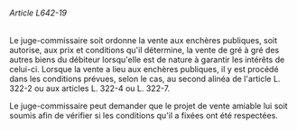 ###### Article L642-19

Le juge-commissaire soit ordonne la vente aux enchères publiques, soit autorise, aux prix et conditions qu'il détermine, la vente de gré à gré des autres biens du débiteur lorsqu'elle est de nature à garantir les intérêts de celui-ci. Lorsque la vente a lieu aux enchères publiques, il y est procédé dans les conditions prévues, selon le cas, au second alinéa de l'article L. 322-2 ou aux articles L. 322-4 ou L. 322-7.

Le juge-commissaire peut demander que le projet de vente amiable lui soit soumis afin de vérifier si les conditions qu'il a fixées ont été respectées.

